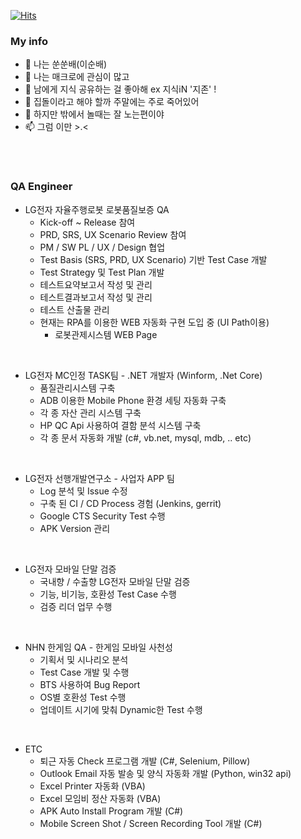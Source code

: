 [![Hits](https://hits.seeyoufarm.com/api/count/incr/badge.svg?url=https%3A%2F%2Fgithub.com%2FSsunLee&count_bg=%23286892&title_bg=%232E8AE5&icon=csharp.svg&icon_color=%23FFFFFF&title=Visit&edge_flat=true)](https://github.com/SsunLee)

### My info
- 👋 나는 쑨쑨배(이순배)
- 👀 나는 매크로에 관심이 많고 
- 👀 남에게 지식 공유하는 걸 좋아해 ex 지식iN '지존' !
- 🌱 집돌이라고 해야 할까 주말에는 주로 죽어있어
- 💞️ 하지만 밖에서 놀때는 잘 노는편이야 
- 📫 그럼 이만 >.<

<br></br>
### QA Engineer
 + LG전자 자율주행로봇 로봇품질보증 QA
   - Kick-off ~ Release 참여 
   - PRD, SRS, UX Scenario Review 참여 
   - PM / SW PL / UX / Design 협업 
   - Test Basis (SRS, PRD, UX Scenario) 기반 Test Case 개발
   - Test Strategy 및 Test Plan 개발
   - 테스트요약보고서 작성 및 관리
   - 테스트결과보고서 작성 및 관리
   - 테스트 산출물 관리
   - 현재는 RPA를 이용한 WEB 자동화 구현 도입 중 (UI Path이용)
     * 로봇관제시스템 WEB Page
<br>

 + LG전자 MC인정 TASK팀 - .NET 개발자 (Winform, .Net Core)
   - 품질관리시스템 구축
   - ADB 이용한 Mobile Phone 환경 세팅 자동화 구축
   - 각 종 자산 관리 시스템 구축
   - HP QC Api 사용하여 결함 분석 시스템 구축
   - 각 종 문서 자동화 개발 (c#, vb.net, mysql, mdb, .. etc)
<br>

 + LG전자 선행개발연구소 - 사업자 APP 팀
   - Log 분석 및 Issue 수정 
   - 구축 된 CI / CD Process 경험 (Jenkins, gerrit)
   - Google CTS Security Test 수행
   - APK Version 관리
<br>

 + LG전자 모바일 단말 검증
   - 국내향 / 수출향 LG전자 모바일 단말 검증
   - 기능, 비기능, 호환성 Test Case 수행
   - 검증 리더 업무 수행 
<br>

 + NHN 한게임 QA - 한게임 모바일 사천성
   - 기획서 및 시나리오 분석
   - Test Case 개발 및 수행 
   - BTS 사용하여 Bug Report
   - OS별 호환성 Test 수행
   - 업데이트 시기에 맞춰 Dynamic한 Test 수행
<br>

 + ETC
   - 퇴근 자동 Check 프로그램 개발 (C#, Selenium, Pillow)
   - Outlook Email 자동 발송 및 양식 자동화 개발 (Python, win32 api)
   - Excel Printer 자동화 (VBA)
   - Excel 모임비 정산 자동화 (VBA)
   - APK Auto Install Program 개발 (C#)
   - Mobile Screen Shot / Screen Recording Tool 개발 (C#)
